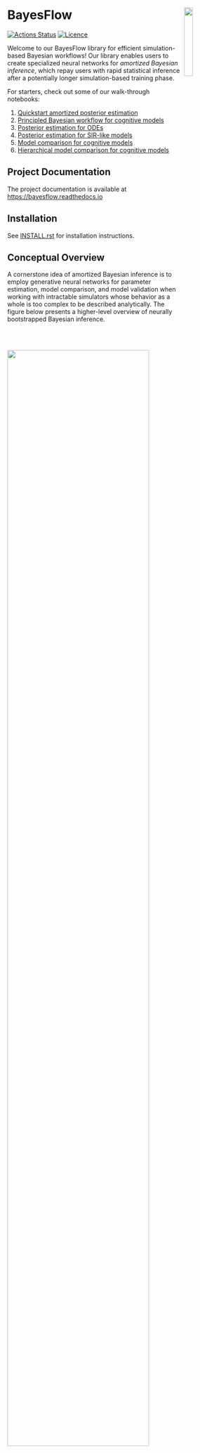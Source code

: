 # BayesFlow <img src="img/bayesflow_hex.png" align="right" width=20% height=20% />

[![Actions Status](https://github.com/stefanradev93/bayesflow/workflows/Tests/badge.svg)](https://github.com/stefanradev93/bayesflow/actions)
[![Licence](https://img.shields.io/github/license/stefanradev93/BayesFlow)](https://img.shields.io/github/license/stefanradev93/BayesFlow)

Welcome to our BayesFlow library for efficient simulation-based Bayesian workflows! Our library enables users to create specialized neural networks for *amortized Bayesian inference*, which repay users with rapid statistical inference after a potentially longer simulation-based training phase.

For starters, check out some of our walk-through notebooks:

1. [Quickstart amortized posterior estimation](docs/source/tutorial_notebooks/Intro_Amortized_Posterior_Estimation.ipynb)
2. [Principled Bayesian workflow for cognitive models](docs/source/tutorial_notebooks/LCA_Model_Posterior_Estimation.ipynb)
3. [Posterior estimation for ODEs](docs/source/tutorial_notebooks/Linear_ODE_system.ipynb)
4. [Posterior estimation for SIR-like models](docs/source/tutorial_notebooks/Covid19_Initial_Posterior_Estimation.ipynb)
5. [Model comparison for cognitive models](docs/source/tutorial_notebooks/Model_Comparison_MPT.ipynb)
6. [Hierarchical model comparison for cognitive models](docs/source/tutorial_notebooks/Hierarchical_Model_Comparison_MPT.ipynb)

## Project Documentation

The project documentation is available at <https://bayesflow.readthedocs.io>

## Installation

See [INSTALL.rst](INSTALL.rst) for installation instructions.

## Conceptual Overview

A cornerstone idea of amortized Bayesian inference is to employ generative
neural networks for parameter estimation, model comparison, and model validation
when working with intractable simulators whose behavior as a whole is too
complex to be described analytically. The figure below presents a higher-level
overview of neurally bootstrapped Bayesian inference.

<img src="img/high_level_framework.png" width=80% height=80%>

## Getting Started: Parameter Estimation

The core functionality of BayesFlow is amortized Bayesian posterior estimation, as described in our paper:

Radev, S. T., Mertens, U. K., Voss, A., Ardizzone, L., & Köthe, U. (2020).
BayesFlow: Learning complex stochastic models with invertible neural networks.
<em>IEEE Transactions on Neural Networks and Learning Systems</em>, available
for free at: https://arxiv.org/abs/2003.06281.

However, since then, we have substantially extended the BayesFlow library such that
it is now much more general and cleaner than what we describe in the above paper.

### Minimal Example

```python
import numpy as np
import bayesflow as bf
```

To introduce you to the basic workflow of the library, let's consider
a simple 2D Gaussian model, from which we want to obtain
posterior inference.  We assume a Gaussian simulator (likelihood)
and a Gaussian prior for the means of the two components,
which are our only model parameters in this example:

```python
def simulator(theta, n_obs=50, scale=1.0):
    return np.random.default_rng().normal(loc=theta, scale=scale, size=(n_obs, theta.shape[0]))

def prior(D=2, mu=0., sigma=1.0):
    return np.random.default_rng().normal(loc=mu, scale=sigma, size=D)
```

Then, we connect the `prior` with the `simulator` using a `GenerativeModel` wrapper:

```python
generative_model = bf.simulation.GenerativeModel(prior, simulator)
```

Next, we create our BayesFlow setup consisting of a summary and an inference network:

```python
summary_net = bf.networks.DeepSet()
inference_net = bf.networks.InvertibleNetwork(num_params=2)
amortizer = bf.amortizers.AmortizedPosterior(inference_net, summary_net)
```

Finally, we connect the networks with the generative model via a `Trainer` instance:

```python
trainer = bf.trainers.Trainer(amortizer=amortizer, generative_model=generative_model)
```

We are now ready to train an amortized posterior approximator. For instance,
to run online training, we simply call:

```python
losses = trainer.train_online(epochs=10, iterations_per_epoch=500, batch_size=32)
```

Before inference, we can use simulation-based calibration (SBC,
https://arxiv.org/abs/1804.06788) to check the computational faithfulness of
the model-amortizer combination:

```python
fig = trainer.diagnose_sbc_histograms()
```

<img src="img/showcase_sbc.png" width=65% height=65%>

The histograms are roughly uniform and lie within the expected range for
well-calibrated inference algorithms as indicated by the shaded gray areas.
Accordingly, our amortizer seems to have converged to the intended target.

Amortized inference on new (real or simulated) data is then easy and fast.
For example, we can simulate 200 new data sets and generate 500 posterior draws
per data set:

```python
new_sims = trainer.configurator(generative_model(200))
posterior_draws = amortizer.sample(new_sims, n_samples=500)
```

We can then quickly inspect the how well the model can recover its parameters
across the simulated data sets.

```python
fig = bf.diagnostics.plot_recovery(posterior_draws, new_sims['parameters'])
```

<img src="img/showcase_recovery.png" width=65% height=65%>

For any individual data set, we can also compare the parameters' posteriors with
their corresponding priors:

```python
fig = bf.diagnostics.plot_posterior_2d(posterior_draws[0], prior=generative_model.prior)
```

<img src="img/showcase_posterior.png" width=45% height=45%>

We see clearly how the posterior shrinks relative to the prior for both
model parameters as a result of conditioning on the data.

### References and Further Reading

- Radev, S. T., Mertens, U. K., Voss, A., Ardizzone, L., & Köthe, U. (2020).
BayesFlow: Learning complex stochastic models with invertible neural networks.
<em>IEEE Transactions on Neural Networks and Learning Systems</em>, available
for free at: https://arxiv.org/abs/2003.06281.

- Radev, S. T., Graw, F., Chen, S., Mutters, N. T., Eichel, V. M., Bärnighausen, T., & Köthe, U. (2021).
OutbreakFlow: Model-based Bayesian inference of disease outbreak dynamics with invertible neural networks and its application to the COVID-19 pandemics in Germany. <em>PLoS computational biology</em>, 17(10), e1009472.

- Bieringer, S., Butter, A., Heimel, T., Höche, S., Köthe, U., Plehn, T., & Radev, S. T. (2021).
Measuring QCD splittings with invertible networks. <em>SciPost Physics</em>, 10(6), 126.

- von Krause, M., Radev, S. T., & Voss, A. (2022).
Mental speed is high until age 60 as revealed by analysis of over a million participants.
<em>Nature Human Behaviour</em>, 6(5), 700-708.

## Model Misspecification

What if we are dealing with misspecified models? That is, how faithful is our
amortized inference if the generative model is a poor representation of reality?
A modified loss function optimizes the learned summary statistics towards a unit
Gaussian and reliably detects model misspecification during inference time.

![](docs/source/images/model_misspecification_amortized_sbi.png?raw=true)

In order to use this method, you should only provide the `summary_loss_fun` argument
to the `AmortizedPosterior` instance:

```python
amortizer = bf.amortizers.AmortizedPosterior(inference_net, summary_net, summary_loss_fun='MMD')
```

The amortizer knows how to combine its losses.

### References and Further Reading

- Schmitt, M., Bürkner P. C., Köthe U., & Radev S. T. (2021). Detecting Model
Misspecification in Amortized Bayesian Inference with Neural Networks. <em>ArXiv
preprint</em>, available for free at: https://arxiv.org/abs/2112.08866

## Model Comparison

BayesFlow can not only be used for parameter estimation, but also to approximate Bayesian model comparison via posterior model probabilities or Bayes factors.

Let's extend the minimal example from before with a second model $M_2$ that we want to compare with our original model $M_1$:

```python
def simulator(theta, n_obs=50, scale=1.0):
    return np.random.default_rng().normal(loc=theta, scale=scale, size=(n_obs, theta.shape[0]))

def prior_m1(D=2, mu=0., sigma=1.0):
    return np.random.default_rng().normal(loc=mu, scale=sigma, size=D)

def prior_m2(D=2, mu=2., sigma=1.0):
    return np.random.default_rng().normal(loc=mu, scale=sigma, size=D)
```

We create both models as before and use a `MultiGenerativeModel` wrapper to combine them in a `meta_model`:

```python
model_m1 = bf.simulation.GenerativeModel(prior_m1, simulator, simulator_is_batched=False)
model_m2 = bf.simulation.GenerativeModel(prior_m2, simulator, simulator_is_batched=False)
meta_model = bf.simulation.MultiGenerativeModel([model_m1, model_m2])
```

Next, we construct our neural network with a `PMPNetwork` for approximating posterior model probabilities:

```python
summary_net = bf.networks.DeepSet()
probability_net = bf.networks.PMPNetwork(num_models=2)
amortizer = bf.amortizers.AmortizedModelComparison(probability_net, summary_net)
```

We combine all previous steps with a `Trainer` instance and train the neural approximator:

```python
trainer = bf.trainers.Trainer(amortizer=amortizer, generative_model=meta_model)
losses = trainer.train_online(epochs=3, iterations_per_epoch=100, batch_size=32)
```

Let's simulate data sets from our models to check our networks' performance:

```python
sim_data = trainer.configurator(meta_model(5000))
sim_indices = sim_data["model_indices"]
```

When feeding the data to our trained network, we almost immediately obtain posterior model probabilities for each of the 5000 data sets:

```python
sim_preds = amortizer(sim_data)
sim_preds[0,:]
```

How good are these predicted probabilities? We can have a look at the calibration:

```python
cal_curves = bf.diagnostics.plot_calibration_curves(sim_indices, sim_preds)
```

Our approximator shows excellent calibration, with an expected calibration error (ECE) close to 0 and most predicted probabilities being certain of the model underlying a data set. We can further assess patterns of misclassification with a confusion matrix:

```python
conf_matrix = bf.diagnostics.plot_confusion_matrix(sim_indices, sim_preds)
```

For the vast majority of simulated data sets, the generating model is correctly detected. With these diagnostic results backing us up, we can safely apply our trained network to empirical data.

BayesFlow is also able to conduct model comparison for hierarchical models. See this [tutorial notebook](docs/source/tutorial_notebooks/Hierarchical_Model_Comparison_MPT.ipynb) for an introduction to the associated workflow.

### References and Further Reading

- Radev S. T., D’Alessandro M., Mertens U. K., Voss A., Köthe U., & Bürkner P.
C. (2021). Amortized Bayesian Model Comparison with Evidental Deep Learning.
<em>IEEE Transactions on Neural Networks and Learning Systems</em>.
doi:10.1109/TNNLS.2021.3124052 available for free at: https://arxiv.org/abs/2004.10629

- Schmitt, M., Radev, S. T., & Bürkner, P. C. (2022). Meta-Uncertainty in
Bayesian Model Comparison. <em>ArXiv preprint</em>, available for free at:
https://arxiv.org/abs/2210.07278

- Elsemüller, L., Schnuerch, M., Bürkner, P. C., & Radev, S. T. (2023). A Deep
Learning Method for Comparing Bayesian Hierarchical Models. <em>ArXiv preprint</em>,
available for free at: https://arxiv.org/abs/2301.11873

## Likelihood emulation

Example coming soon...
